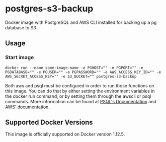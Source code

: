# postgres-s3-backup
Docker image with PostgreSQL and AWS CLI installed for backing up a pg database to S3.

## Usage

### Start image
```docker run --name some-image-name -e PGHOST="" -e PGPORT="" -e PGDATABASE="" -e PGUSER="" -e PGPASSWORD="" -e AWS_ACCESS_KEY_ID="" -e AWS_SECRET_ACCESS_KEY="" -e S3_BUCKET="" postgres-s3-backup```

Both aws and psql must be configured in order to run those functions on this image. You can do that by either setting the environment variables in the docker run command, or by setting them through the awscli or psql commands. More information can be found at [PSQL's Documentation](http://www.postgresql.org/docs/9.2/static/app-psql.html) and [AWS' documentation](http://docs.aws.amazon.com/cli/latest/userguide/cli-chap-getting-started.html).

## Supported Docker Versions
This image is officially supported on Docker version 1.12.5.
